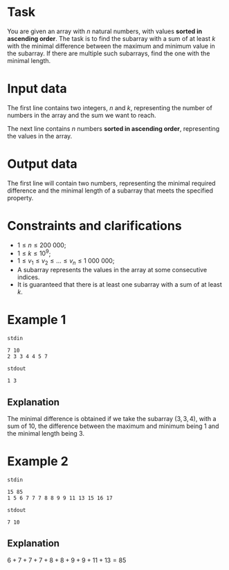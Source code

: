 
# Task

You are given an array with $n$ natural numbers, with values **sorted in ascending order**. The task is to find the subarray with a sum of at least $k$ with the minimal difference between the maximum and minimum value in the subarray. If there are multiple such subarrays, find the one with the minimal length.

# Input data

The first line contains two integers, $n$ and $k$, representing the number of numbers in the array and the sum we want to reach.

The next line contains $n$ numbers **sorted in ascending order**, representing the values in the array.

# Output data

The first line will contain two numbers, representing the minimal required difference and the minimal length of a subarray that meets the specified property.

# Constraints and clarifications

* $1 \leq n \leq 200 \ 000$;
* $1 \leq k \leq 10^9$;
* $1 \leq v_1 \leq v_2 \leq \dots \leq v_n \leq 1 \ 000 \ 000$;
* A subarray represents the values in the array at some consecutive indices.
* It is guaranteed that there is at least one subarray with a sum of at least $k$.

# Example 1

`stdin`
```
7 10
2 3 3 4 4 5 7
```

`stdout`
```
1 3
```

## Explanation

The minimal difference is obtained if we take the subarray $(3, 3, 4)$, with a sum of $10$, the difference between the maximum and minimum being $1$ and the minimal length being $3$.

# Example 2

`stdin`
```
15 85
1 5 6 7 7 7 8 8 9 9 11 13 15 16 17
```

`stdout`
```
7 10
```

## Explanation

$6 + 7 + 7 + 7 + 8 + 8 + 9 + 9 + 11 + 13 = 85$
